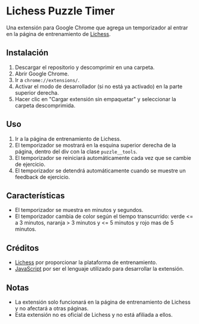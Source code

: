 Lichess Puzzle Timer
====================

Una extensión para Google Chrome que agrega un temporizador al entrar en la página de entrenamiento de [Lichess](https://lichess.org/training).

Instalación
-----------

1.  Descargar el repositorio y descomprimir en una carpeta.
2.  Abrir Google Chrome.
3.  Ir a `chrome://extensions/`.
4.  Activar el modo de desarrollador (si no está ya activado) en la parte superior derecha.
5.  Hacer clic en "Cargar extensión sin empaquetar" y seleccionar la carpeta descomprimida.

Uso
---

1.  Ir a la página de entrenamiento de Lichess.
2.  El temporizador se mostrará en la esquina superior derecha de la página, dentro del div con la clase `puzzle__tools`.
3.  El temporizador se reiniciará automáticamente cada vez que se cambie de ejercicio.
4.  El temporizador se detendrá automáticamente cuando se muestre un feedback de ejercicio.

Características
---------------

*   El temporizador se muestra en minutos y segundos.
*   El temporizador cambia de color según el tiempo transcurrido: verde <= a 3 minutos, naranja > 3 minutos y <= 5 minutos y rojo mas de 5 minutos.

Créditos
--------

*   [Lichess](https://lichess.org/) por proporcionar la plataforma de entrenamiento.
*   [JavaScript](https://developer.mozilla.org/es/docs/Web/JavaScript) por ser el lenguaje utilizado para desarrollar la extensión.

Notas
-----

*   La extensión solo funcionará en la página de entrenamiento de Lichess y no afectará a otras páginas.
*   Esta extensión no es oficial de Lichess y no está afiliada a ellos.